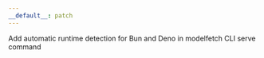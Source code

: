 ```yaml
---
__default__: patch
---
```


Add automatic runtime detection for Bun and Deno in modelfetch CLI serve command